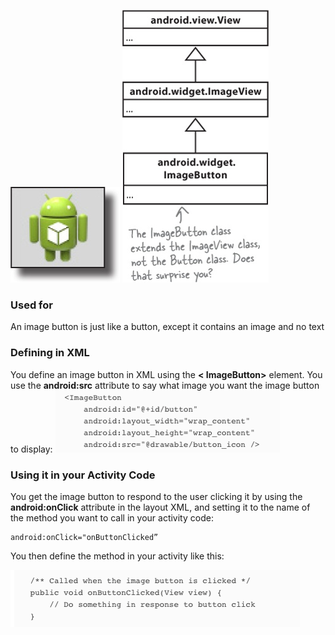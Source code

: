 ![](.guides/img/78.png)
![](.guides/img/79.png)

### Used for
An image button is just like a button, except it contains an image and no text

### Defining in XML
You define an image button in XML using the **< ImageButton>** element. You use the **android:src** attribute to say what image you want the image button to display:
![](.guides/img/76imageButton.png)

### Using it in your Activity Code
You get the image button to respond to the user clicking it by using the **android:onClick** attribute in the layout XML, and setting it to the name of the method you want to call in your activity code:
```
android:onClick="onButtonClicked”
```

You then define the method in your activity like this:

![](.guides/img/77.png)